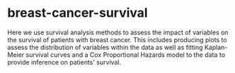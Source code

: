 # breast-cancer-survival
Here we use survival analysis methods to assess the impact of variables on the survival of patients with breast cancer. This includes producing
plots to assess the distribution of variables within the data as well as fitting Kaplan-Meier survival curves and a Cox Proportional 
Hazards model to the data to provide inference on patients' survival.
